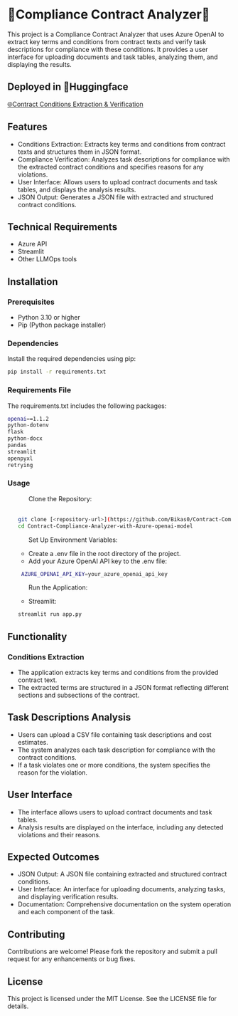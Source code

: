 <h1>🧠Compliance Contract Analyzer🧠</h1>
This project is a Compliance Contract Analyzer that uses Azure OpenAI to extract key terms and conditions from contract texts and verify task descriptions for compliance with these conditions. It provides a user interface for uploading documents and task tables, analyzing them, and displaying the results.
<h2>Deployed in 🤗Huggingface</h2>
<a href="[https://www.example.com](https://huggingface.co/spaces/Bikas0/Contract-Conditions-Extraction-and-Verification)" target="_blank">🌐Contract Conditions Extraction & Verification</a>
<br>
<h2>Features</h2>
<ul>
  <li>Conditions Extraction: Extracts key terms and conditions from contract texts and structures them in JSON format.</li>
  <li>Compliance Verification: Analyzes task descriptions for compliance with the extracted contract conditions and specifies reasons for any violations.</li>
  <li>User Interface: Allows users to upload contract documents and task tables, and displays the analysis results.</li>
  <li>JSON Output: Generates a JSON file with extracted and structured contract conditions.</li>
</ul>
<h2>Technical Requirements</h2>
<ul>
  <li>Azure API</li>
  <li>Streamlit</li>
  <li>Other LLMOps tools</li>
</ul>

<h2>Installation</h2>
<h3>Prerequisites</h3>
<ul>
  <li>Python 3.10 or higher</li>
  <li>Pip (Python package installer)</li>
</ul>

<h3>Dependencies</h3>
Install the required dependencies using pip:
<br>

```bash
pip install -r requirements.txt
```

<h3>Requirements File</h3>
The requirements.txt includes the following packages:
<br>

```bash
openai==1.1.2
python-dotenv
flask
python-docx
pandas
streamlit
openpyxl
retrying
```

<h3>Usage</h3>
<ul>
<ol>Clone the Repository:</ol>
<br>

```bash
git clone [<repository-url>](https://github.com/Bikas0/Contract-Compliance-Analyzer-with-Azure-openai-model.git)
cd Contract-Compliance-Analyzer-with-Azure-openai-model
```

<ol>Set Up Environment Variables:</ol>
<ul>
  <li>Create a .env file in the root directory of the project.</li>
  <li>Add your Azure OpenAI API key to the .env file:</li>
</ul>

```bash
 AZURE_OPENAI_API_KEY=your_azure_openai_api_key
```
<ol>Run the Application:</ol>
<ul>
  <li>Streamlit:</li>
</ul>

```bash
streamlit run app.py
```

</ul>

<h2>Functionality</h2>
<h3>Conditions Extraction</h3>
<ul>
  <li>The application extracts key terms and conditions from the provided contract text.</li>
  <li>The extracted terms are structured in a JSON format reflecting different sections and subsections of the contract.</li>
</ul>

<h2>Task Descriptions Analysis</h2>
<ul>
  <li>Users can upload a CSV file containing task descriptions and cost estimates.</li>
  <li>The system analyzes each task description for compliance with the contract conditions.</li>
  <li>If a task violates one or more conditions, the system specifies the reason for the violation.</li>
</ul>

<h2>User Interface</h2>
<ul>
  <li>The interface allows users to upload contract documents and task tables.</li>
  <li>Analysis results are displayed on the interface, including any detected violations and their reasons.</li>
</ul>


<h2>Expected Outcomes</h2>
<ul>
  <li>JSON Output: A JSON file containing extracted and structured contract conditions.</li>
  <li>User Interface: An interface for uploading documents, analyzing tasks, and displaying verification results.</li>
  <li>Documentation: Comprehensive documentation on the system operation and each component of the task.</li>
</ul>

<h2>Contributing</h2>
Contributions are welcome! Please fork the repository and submit a pull request for any enhancements or bug fixes.


<h2>License</h2>

This project is licensed under the MIT License. See the LICENSE file for details.






